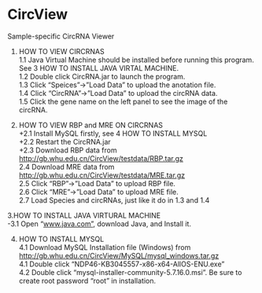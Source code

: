 # CircView
Sample-specific CircRNA Viewer

1. HOW TO VIEW CIRCRNAS  
  1.1 Java Virtual Machine should be installed before running this program. See 3 HOW TO   INSTALL JAVA VIRTAL MACHINE.  
  1.2 Double click CircRNA.jar to launch the program.  
  1.3 Click “Speices”->”Load Data” to upload the anotation file.  
  1.4 Click “CircRNA”->”Load Data” to upload the circRNA data.  
  1.5 Click the gene name on the left panel to see the image of the circRNA.  

2. HOW TO VIEW RBP and MRE ON CIRCRNAS  
 +2.1 Install MySQL firstly, see 4 HOW TO INSTALL MYSQL  
 +2.2 Restart the CircRNA.jar  
 +2.3 Download RBP data from http://gb.whu.edu.cn/CircView/testdata/RBP.tar.gz  
  2.4 Download MRE data from http://gb.whu.edu.cn/CircView/testdata/MRE.tar.gz  
  2.5 Click “RBP”->”Load Data” to upload RBP file.  
  2.6 Click “MRE”->”Load Data” to upload MRE file.  
  2.7 Load Species and circRNAs, just like it do in 1.3 and 1.4  
  
3.HOW TO INSTALL JAVA VIRTURAL MACHINE  
 -3.1 Open “www.java.com”, download Java, and Install it.  

4. HOW TO INSTALL MYSQL  
  4.1 Download MySQL Installation file (Windows) from http://gb.whu.edu.cn/CircView/MySQL/mysql_windows.tar.gz  
  4.1 Double click “NDP46-KB3045557-x86-x64-AllOS-ENU.exe”  
  4.2 Double click “mysql-installer-community-5.7.16.0.msi”. Be sure to create root password “root” in installation.  
